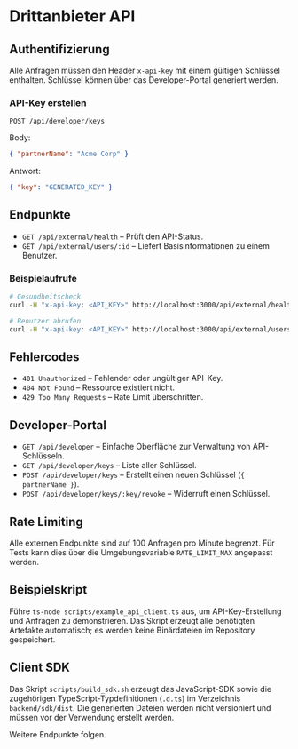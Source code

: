 # Drittanbieter API

## Authentifizierung
Alle Anfragen müssen den Header `x-api-key` mit einem gültigen Schlüssel enthalten. Schlüssel können über das Developer-Portal generiert werden.

### API-Key erstellen
`POST /api/developer/keys`

Body:
```json
{ "partnerName": "Acme Corp" }
```

Antwort:
```json
{ "key": "GENERATED_KEY" }
```

## Endpunkte
- `GET /api/external/health` – Prüft den API-Status.
- `GET /api/external/users/:id` – Liefert Basisinformationen zu einem Benutzer.

### Beispielaufrufe
```bash
# Gesundheitscheck
curl -H "x-api-key: <API_KEY>" http://localhost:3000/api/external/health

# Benutzer abrufen
curl -H "x-api-key: <API_KEY>" http://localhost:3000/api/external/users/123
```

## Fehlercodes
- `401 Unauthorized` – Fehlender oder ungültiger API-Key.
- `404 Not Found` – Ressource existiert nicht.
- `429 Too Many Requests` – Rate Limit überschritten.

## Developer-Portal
- `GET /api/developer` – Einfache Oberfläche zur Verwaltung von API-Schlüsseln.
- `GET /api/developer/keys` – Liste aller Schlüssel.
- `POST /api/developer/keys` – Erstellt einen neuen Schlüssel (`{ partnerName }`).
- `POST /api/developer/keys/:key/revoke` – Widerruft einen Schlüssel.

## Rate Limiting
Alle externen Endpunkte sind auf 100 Anfragen pro Minute begrenzt. Für Tests kann dies über die Umgebungsvariable `RATE_LIMIT_MAX` angepasst werden.

## Beispielskript
Führe `ts-node scripts/example_api_client.ts` aus, um API-Key-Erstellung und Anfragen zu demonstrieren. Das Skript erzeugt alle benötigten Artefakte automatisch; es werden keine Binärdateien im Repository gespeichert.

## Client SDK
Das Skript `scripts/build_sdk.sh` erzeugt das JavaScript-SDK sowie die zugehörigen TypeScript-Typdefinitionen (`.d.ts`) im Verzeichnis `backend/sdk/dist`. Die generierten Dateien werden nicht versioniert und müssen vor der Verwendung erstellt werden.

Weitere Endpunkte folgen.

